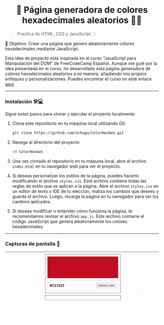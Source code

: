 <h1 align='center'>🌟 Página generadora de colores hexadecimales aleatorios 🎨🌟</h1>

> Practica de HTML, CSS y JavaScript. ✨

🎯 Objetivo: Crear una página que genere aleatoriamente colores hexadecimales mediante JavaScript. 

Esta idea de proyecto está inspirada en el curso "JavaScript para Manipulación del DOM" de FreeCodeCamp Español. Aunque me guié por la idea presentada en el curso, he desarrollado esta página generadora de colores hexadecimales aleatorios a mi manera, añadiendo mis propios enfoques y personalizaciones. Puedes encontrar el curso en este enlace [aquí](https://www.youtube.com/watch?v=koiPxFFiqJ4 "Click aquí").

------------

### Instalación 🛠️💻

Sigue estos pasos para clonar y ejecutar el proyecto localmente:

1. Clona este repositorio en tu máquina local utilizando Git:

    ```bash
    git clone https://github.com/Schugu/ColorHexGen.git
    ```

2. Navega al directorio del proyecto:

    ```bash
    cd ColorHexGen
    ```

3. Una vez clonado el repositorio en tu máquina local, abre el archivo `index.html` en tu navegador web para ver el proyecto.

4. Si deseas personalizar los estilos de la página, puedes hacerlo modificando el archivo `styles.css`. Este archivo contiene todas las reglas de estilo que se aplican a la página. Abre el archivo `styles.css` en un editor de texto o IDE de tu elección, realiza los cambios que desees y guarda el archivo. Luego, recarga la página en tu navegador para ver los cambios aplicados.

5. Si deseas modificar o entender cómo funciona la página, te recomendamos revisar el archivo `app.js`. Este archivo contiene el código JavaScript que genera aleatoriamente los colores hexadecimales.

------------

### Capturas de pantalla 📸
<img src='capturaDePantalla.gif' alt='CapturaDePantalla'>
